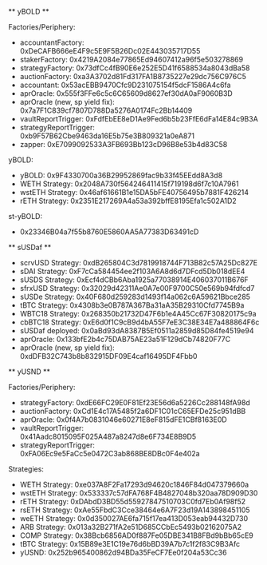 ** yBOLD **

Factories/Periphery:
- accountantFactory:  0xDeCAFB666eE4F9c5E9F5B26Dc02E443035717D55
- stakerFactory:  0x4219A2084e77865Ed94607412a96f5e503278869
- strategyFactory:  0x73dfCc4fB90E6e252E5D41f6588534a8043dBa58
- auctionFactory: 0xa3A3702d81Fd317FA1B8735227e29dc756C976C5
- accountant: 0x53acEBB9470Cfc9D231075154f5dcF1586A4c6fa
- aprOracle: 0x555f3FFe6c5c6C65609d8627ef30dA0aF9060B3D
- aprOracle (new, sp yield fix): 0x7a7F1C839cf7807D788Da5276A0174Fc2Bb14409
- vaultReportTrigger: 0xFdfEbEE8eD1Ae9Fed6b5b23FfE6dFa14E84c9B3A
- strategyReportTrigger: 0xb9F57B62Cbe9463da16E5b75e3B809321a0eA871
- zapper: 0xE7099092533A3FB693Bb123cD96B8e53b4d83C58

yBOLD:
- yBOLD: 0x9F4330700a36B29952869fac9b33f45EEdd8A3d8
- WETH Strategy:  0x2048A730f564246411415f719198d6f7c10A7961
- wstETH Strategy:  0x46af61661B1e15DA5bFE40756495b7881F426214
- rETH Strategy:  0x2351E217269A4a53a392bffE8195Efa1c502A1D2

st-yBOLD:
- 0x23346B04a7f55b8760E5860AA5A77383D63491cD

** sUSDaf **

- scrvUSD Strategy:  0xdB265804C3d7819918744F713B82c57A25Dc827E
- sDAI Strategy:  0xF7cCa584454ee2f103A6A8d6d7DFcd5Db018dEE4
- sUSDS Strategy:  0xEcf4dCBb6Aba1925a77038914E406037011B676F
- sfrxUSD Strategy:  0x32029d42311Ae0A7e00F9700C50e569b94fdfcd7
- sUSDe Strategy:  0x40F680d259283d1493f14a062c6A59621Bbce285
- tBTC Strategy:  0x4308b3e0B787A367Ba31aA35B29310Cfd7745B9a
- WBTC18 Strategy:  0x268350b21732D47F6b1e4A45Cc67F30820175c9a
- cbBTC18 Strategy:  0xE6d0f1C9cB9d4bA55F7eE3C38E34E7a488864F6c
- sUSDaf deployed:  0x0aBd93dA8387B5Ef0511a2859d85D84fe4519e94
- aprOracle: 0x133bfE2b4c75DAB75AE23a51F129dCb74820F77C
- aprOracle (new, sp yield fix): 0xdDFB32C743b8b832915DF09E4caf16495DF4Fbb0

** yUSND **

Factories/Periphery:
- strategyFactory:  0xdE66FC29E0F81Ef23E56d6a5226Cc288148fA98d
- auctionFactory: 0xCd1E4c17A5485f2a6DF1C01cC65EFDe25c951dBB
- aprOracle: 0x0f4A7b0831046e60271E8eF815dFE1CBf8163E0D
- vaultReportTrigger: 0x41Aadc8015095F025A487a8247d8e6F734E8B9D5
- strategyReportTrigger: 0xFA06Ec9e5FaCc5e0472C3ab868BE8DBc0F4e402a

Strategies:
- WETH Strategy:  0xe037A8F2Fa17293d94620c1846F84d047379660a
- wstETH Strategy:  0x533337c57dFA768F4B4827048b320aa78D909D30
- rETH Strategy:  0xDAbdD3BD55d55927847510703C0fd7Eb0Af98f52
- rsETH Strategy:  0xAe55FbdC3Cce38464e6A7F23d19A143898451105
- weETH Strategy:  0x0d350027AE6fa715f17ea413D053eab94432D730
- ARB Strategy:  0x013a32B271fA2e51D685CCbEc5493b02162075A2
- COMP Strategy:  0x38Bcb6856AD0f887Fe05DBE341B8FBd9bBb65cE9
- tBTC Strategy:  0x15B89e3E1C19e76d6bBD39A7b7c1f2f83C9B3Afc
- yUSND:  0x252b965400862d94BDa35FeCF7Ee0f204a53Cc36